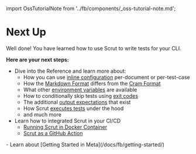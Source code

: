 import OssTutorialNote from '../fb/components/_oss-tutorial-note.md';

# Next Up

<FbInternalOnly><OssTutorialNote /></FbInternalOnly>

Well done! You have learned how to use Scrut to write tests for your CLI.

**Here are your next steps:**

- Dive into the Reference and learn more about:
  - How you can use [inline configuration](/docs/reference/fundamentals/inline-configuration/) per-document or per-test-case
  - How the [Markdown Format](/docs/reference/formats/markdown-format/) differs from the [Cram Format](/docs/reference/formats/cram-format/)
  - What other [environment variables](/docs/reference/fundamentals/environment-variables/) are available
  - How to conditionally skip tests using [exit codes](/docs/reference/behavior/exit-codes/)
  - The additional [output expectations](/docs/reference/fundamentals/output-expectations/) that exist
  - How Scrut [executes tests](/docs/reference/behavior/execution-model/) under the hood
  - and much more
- Learn how to integrated Scrut in your CI/CD
  - [Running Scrut in Docker Container](/docs/integration/docker/)
  - [Scrut as a GitHub Action](/docs/integration/github-action/)
<FbInternalOnly>
- Learn about [Getting Started in Meta](/docs/fb/getting-started/)
</FbInternalOnly>
